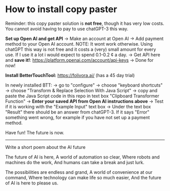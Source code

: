 # How to install copy paster

Reminder: this copy paster solution is **not free**, though it has very low costs. You cannot avoid having to pay to use chatGPT-3 this way. 

**Set up Open AI and get API**
-> Make an account at Open AI
-> Add payment method to your Open AI account.
NOTE: It wont work otherwise. Using chatGPT this way is not free and it costs a (very) small amount for every use. If I use it a lot i would expect to spend 0.1-0.2 ¢ a day. 
-> Get API here and **save it!**: https://platform.openai.com/account/api-keys
-> Done for now!

**Install BetterTouchTool:** https://folivora.ai/ (has a 45 day trial)

In newly installed BTT:
-> go to "configure"
-> choose "keyboard shortcuts"
-> choose "Transform & Replace Selection With Java Script"
-> copy and paste the Java Script code in this repo in text box "Clipboard Transformer Function"
-> **Enter your saved API from Open AI instructions above**
-> Test if it is working with the "Example Input" text box
-> Under the text box "Result" there should be an answer from chatGPT-3. If it says "Error" something went wrong, for example if you have not set up a payment method.


Have fun! The future is now. 

---
Write a short poem about the AI future 

The future of AI is here,
A world of automation so clear,
Where robots and machines do the work,
And humans can take a break and just lurk.

The possibilities are endless and grand,
A world of convenience at our command,
Where technology can make life so much easier,
And the future of AI is here to please us.
